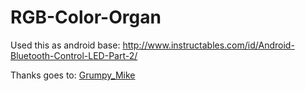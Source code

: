 # RGB-Color-Organ

Used this as android base:
http://www.instructables.com/id/Android-Bluetooth-Control-LED-Part-2/

Thanks goes to:
[Grumpy_Mike](http://forum.arduino.cc/index.php?action=profile;u=5282)